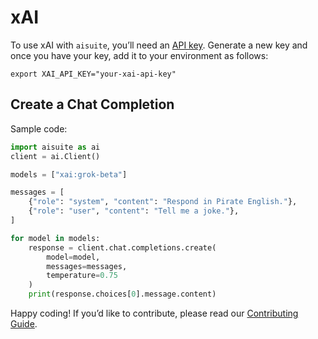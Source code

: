 # xAI

To use xAI with `aisuite`, you’ll need an [API key](https://console.x.ai/). Generate a new key and once you have your key, add it to your environment as follows:

```shell
export XAI_API_KEY="your-xai-api-key"
```

## Create a Chat Completion

Sample code:
```python
import aisuite as ai
client = ai.Client()

models = ["xai:grok-beta"]

messages = [
    {"role": "system", "content": "Respond in Pirate English."},
    {"role": "user", "content": "Tell me a joke."},
]

for model in models:
    response = client.chat.completions.create(
        model=model,
        messages=messages,
        temperature=0.75
    )
    print(response.choices[0].message.content)

```

Happy coding! If you’d like to contribute, please read our [Contributing Guide](CONTRIBUTING.md).

